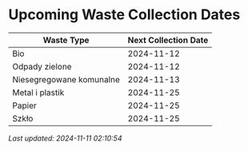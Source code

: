 # Upcoming Waste Collection Dates

| Waste Type | Next Collection Date |
|------------|----------------------|
| Bio | 2024-11-12 |
| Odpady zielone | 2024-11-12 |
| Niesegregowane komunalne | 2024-11-13 |
| Metal i plastik | 2024-11-25 |
| Papier | 2024-11-25 |
| Szkło | 2024-11-25 |


*Last updated: 2024-11-11 02:10:54*
